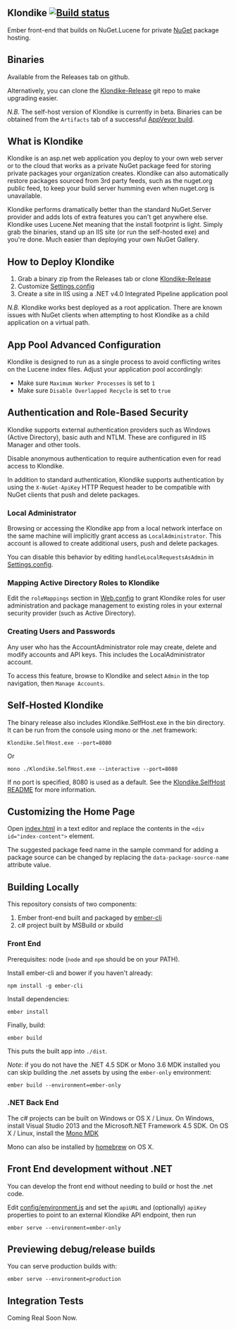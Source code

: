 ## Klondike [![Build status](https://ci.appveyor.com/api/projects/status/vxqnth8eyerocfpm/branch/master?svg=true)](https://ci.appveyor.com/project/chriseldredge/klondike/branch/master)

Ember front-end that builds on NuGet.Lucene for private [NuGet](https://www.nuget.org/) package hosting.

## Binaries

Available from the Releases tab on github.

Alternatively, you can clone the [Klondike-Release](https://github.com/themotleyfool/Klondike-Release)
git repo to make upgrading easier.

_N.B._ The self-host version of Klondike is currently in beta. Binaries can be obtained from the `Artifacts` tab of a successful [AppVeyor build](https://ci.appveyor.com/project/chriseldredge/klondike/).

## What is Klondike

Klondike is an asp.net web application you deploy to your own web server or to the cloud
that works as a private NuGet package feed for storing private packages your organization
creates. Klondike can also automatically restore packages sourced from 3rd party feeds,
such as the nuget.org public feed, to keep your build server humming even when nuget.org
is unavailable.

Klondike performs dramatically better than the standard NuGet.Server provider and adds lots
of extra features you can't get anywhere else. Klondike uses Lucene.Net meaning that the
install footprint is light. Simply grab the binaries, stand up an IIS site (or run the self-hosted
exe) and you're done. Much easier than deploying your own NuGet Gallery.

## How to Deploy Klondike

1. Grab a binary zip from the Releases tab or clone
[Klondike-Release](https://github.com/themotleyfool/Klondike-Release)
1. Customize [Settings.config](src/Klondike.WebHost/Settings.config)
1. Create a site in IIS using a .NET v4.0 Integrated Pipeline application pool

_N.B._ Klondike works best deployed as a root application. There are known issues
with NuGet clients when attempting to host Klondike as a child application on a
virtual path.

## App Pool Advanced Configuration

Klondike is designed to run as a single process to avoid conflicting writes on
the Lucene index files. Adjust your application pool accordingly:

* Make sure `Maximum Worker Processes` is set to `1`
* Make sure `Disable Overlapped Recycle` is set to `true`

## Authentication and Role-Based Security

Klondike supports external authentication providers such as Windows (Active Directory),
basic auth and NTLM. These are configured in IIS Manager and other tools.

Disable anonymous authentication to require authentication even for read access to Klondike.

In addition to standard authentication, Klondike supports authentication by using the
`X-NuGet-ApiKey` HTTP Request header to be compatible with NuGet clients that push and delete
packages.

### Local Administrator

Browsing or accessing the Klondike app from a local network interface on the same machine
will implicitly grant access as `LocalAdministrator`. This account is allowed to create
additional users, push and delete packages.

You can disable this behavior by editing `handleLocalRequestsAsAdmin` in [Settings.config](src/Klondike.WebHost/Settings.config).

### Mapping Active Directory Roles to Klondike

Edit the `roleMappings` section in [Web.config](src/Klondike.WebHost/Web.config) to grant
Klondike roles for user administration and package management to existing roles in your
external security provider (such as Active Directory).

### Creating Users and Passwords

Any user who has the AccountAdministrator role may create, delete and modify accounts
and API keys. This includes the LocalAdministrator account.

To access this feature, browse to Klondike and select `Admin` in the top navigation,
then `Manage Accounts`.

## Self-Hosted Klondike

The binary release also includes Klondike.SelfHost.exe in the bin directory.
It can be run from the console using mono or the .net framework:

    Klondike.SelfHost.exe --port=8080

Or

    mono ./Klondike.SelfHost.exe --interactive --port=8080

If no port is specified, 8080 is used as a default. See the [Klondike.SelfHost README](src/Klondike.SelfHost/README.md)
for more information.

## Customizing the Home Page

Open [index.html](app/index.html) in a text editor and replace the contents in
the `<div id="index-content">` element.

The suggested package feed name in the sample command for adding a package source
can be changed by replacing the `data-package-source-name` attribute value.

## Building Locally

This repository consists of two components:

1. Ember front-end built and packaged by [ember-cli](http://www.ember-cli.com/)
1. c# project built by MSBuild or xbuild

### Front End

Prerequisites: node (`node` and `npm` should be on your PATH).

Install ember-cli and bower if you haven't already:

    npm install -g ember-cli

Install dependencies:

    ember install

Finally, build:

    ember build

This puts the built app into `./dist`.

_Note_: if you do not have the .NET 4.5 SDK or Mono 3.6 MDK installed you can
skip building the .net assets by using the `ember-only` environment:

    ember build --environment=ember-only

### .NET Back End

The c# projects can be built on Windows or OS X / Linux. On Windows,
install Visual Studio 2013 and the Microsoft.NET Framework 4.5 SDK.
On OS X / Linux, install the [Mono MDK](http://www.mono-project.com/download/)

Mono can also be installed by [homebrew](http://brew.sh/) on OS X.

## Front End development without .NET

You can develop the front end without needing to build or host the .net code.

Edit [config/environment.js](config/environment.js) and set the `apiURL`
and (optionally) `apiKey` properties to point to an external Klondike API endpoint,
then run

    ember serve --environment=ember-only

## Previewing debug/release builds

You can serve production builds with:

    ember serve --environment=production

## Integration Tests

Coming Real Soon Now.
